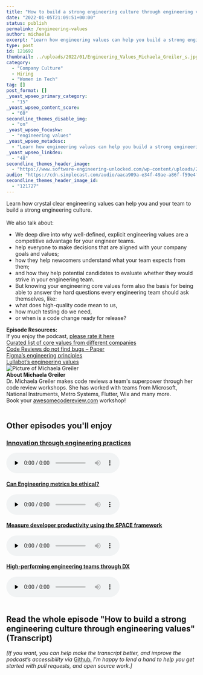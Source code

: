 ```yaml
---
title: "How to build a strong engineering culture through engineering values"
date: "2022-01-05T21:09:51+00:00"
status: publish
permalink: /engineering-values
author: michaela
excerpt: "Learn how engineering values can help you build a strong engineering culture and empower your developers to make decisions that are aligned with your goals."
type: post
id: 121692
thumbnail: ../uploads/2022/01/Engineering_Values_Michaela_Greiler_s.jpg
category:
  - "Company Culture"
  - Hiring
  - "Women in Tech"
tag: []
post_format: []
_yoast_wpseo_primary_category:
  - "15"
_yoast_wpseo_content_score:
  - "60"
secondline_themes_disable_img:
  - "on"
_yoast_wpseo_focuskw:
  - "engineering values"
_yoast_wpseo_metadesc:
  - "Learn how engineering values can help you build a strong engineering culture and empower your developers to make decisions that are aligned with your goals."
_yoast_wpseo_linkdex:
  - "48"
secondline_themes_header_image:
  - "https://www.software-engineering-unlocked.com/wp-content/uploads/2022/01/Michaela-Greiler-Engineering-Values-BG.jpg"
audio: "https://cdn.simplecast.com/audio/aaca909a-e34f-49ae-a86f-f59e4fa807f0/episodes/f5b713b5-ded9-45ea-b6d6-b36020630d0b/audio/ba2428d5-9dff-4a7d-b6c1-78870f18387c/default_tc.mp3"
secondline_themes_header_image_id:
  - "121727"
---
```


<div class="episode-about">
Learn how crystal clear engineering values can help you and your team to build a strong engineering culture.
<br/> <br/>We also talk about:
<ul>
<li> We deep dive into why well-defined, explicit engineering values are a competitive advantage for your engineer teams.</li>
<li> help everyone to make decisions that are aligned with your company goals and values;</li>
<li> how they help newcomers understand what your team expects from them;</li>
<li> and how they help potential candidates to evaluate whether they would strive in your engineering team.</li>
<li> But knowing your engineering core values form also the basis for being able to answer the hard questions every engineering team should ask themselves, like:</li>
<li> what does high-quality code mean to us,</li>
<li> how much testing do we need,</li>
<li> or when is a code change ready for release?</li>

</ul>
</div>
<div class=" episode-links">
<b>Episode Resources:</b><br/>
If you enjoy the podcast, <a href="https://podcasts.apple.com/at/podcast/software-engineering-unlocked/id1477527378">please rate it here</a><br/>
<a href="https://github.com/mgreiler/awesome-engineering-values">Curated list of core values from different companies</a><br/>
<a href="https://www.michaelagreiler.com/wp-content/uploads/2019/02/Code-Reviews-Do-Not-Find-Bugs.-How-the-Current-Code-Review-Best-Practice-Slows-Us-Down.pdf">Code Reviews do not find bugs – Paper</a><br/>
<a href="https://www.figma.com/blog/figmas-engineering-values/">Figma’s engineering principles</a><br/>
<a href="https://www.lullabot.com/engineering-values">Lullabot’s engineering values</a><br/>
</div>

<div class="row pt-2 align-items-center">
<div class="col-4 guest-picture">
<img src="../uploads/2022/01/Engineering_Values_Michaela_Greiler_s.jpg" alt="Picture of Michaela Greiler"/>
</div>
<div class="col-8 guest-about">
<b>About Michaela Greiler</b><br/>
Dr. Michaela Greiler makes code reviews a team's superpower through her code review workshops. She has worked with teams from Microsoft, National Instruments, Metro Systems, Flutter, Wix and many more.
</div>
</div>

<div class="sponsorship">
Book your <a href="https://www.michaelagreiler.com/workshops">awesomecodereview.com</a> workshop!
</div> 
<br/>
<div>
  <h2>Other episodes you'll enjoy</h2>
  	  	  		  <div class="row-md-6">
      <div class="row g-0 border rounded overflow-hidden flex-md-row mb-4 shadow-sm h-md-250 position-relative">
          <div class="col p-4 d-flex flex-column position-static">
            <h3 class="mb-0"><a href="http://localhost:8000/innovation-engineering-practices/">Innovation through engineering practices</a></h3>
  <audio controls preload="none">
                <source src="https://cdn.simplecast.com/audio/aaca909a-e34f-49ae-a86f-f59e4fa807f0/episodes/71917bf7-3777-4dc8-84e3-1f3ea736953b/audio/8670770e-323e-45eb-88df-0080e8965908/default_tc.mp3" />
              </audio>
          </div>
        </div>
      </div>
   <div class="row-md-6">
      <div class="row g-0 border rounded overflow-hidden flex-md-row mb-4 shadow-sm h-md-250 position-relative">
          <div class="col p-4 d-flex flex-column position-static">
            <a href="https://www.software-engineering-unlocked.com/engineering-metrics/"><h4 class="mb-0">Can Engineering metrics be ethical?</h3></a>
  <audio controls preload="none">
               <source src="https://cdn.simplecast.com/audio/aaca909a-e34f-49ae-a86f-f59e4fa807f0/episodes/14f69a24-bf6f-4e84-8dd8-f57c3f73c32b/audio/3bc44755-6fc4-41cd-84bd-bc6e2228c0aa/default_tc.mp3" />
              </audio>
          </div>
        </div>
      </div>
    <div class="row-md-6">
      <div class="row g-0 border rounded overflow-hidden flex-md-row mb-4 shadow-sm h-md-250 position-relative">
          <div class="col p-4 d-flex flex-column position-static">
                       <a href="https://software-engineering-unlocked.com/measure-developer-productivity-space/"><h4 class="mb-0">Measure developer productivity using the SPACE framework</h3></a>
  <audio controls preload="none">
                <source src="https://cdn.simplecast.com/audio/aaca909a-e34f-49ae-a86f-f59e4fa807f0/episodes/5f2f49ae-1df9-4c13-9a52-670548e10892/audio/f557f044-ac96-40a4-b6b4-f8f215a1a81b/default_tc.mp3" />
              </audio>
          </div>
        </div>
      </div>
          <div class="row-md-6">
      <div class="row g-0 border rounded overflow-hidden flex-md-row mb-4 shadow-sm h-md-250 position-relative">
          <div class="col p-4 d-flex flex-column position-static">
                       <a href="https://software-engineering-unlocked.com/developer-experience-job/"> <h4 class="mb-0">High-performing engineering teams through DX</h3></a>
  <audio controls preload="none">
                <source src="https://cdn.simplecast.com/audio/aaca909a-e34f-49ae-a86f-f59e4fa807f0/episodes/08be65aa-4b4e-41f5-8d94-3611ef987d90/audio/98662bb1-c656-4b89-afbc-ab4ce94e697f/default_tc.mp3" />
              </audio>
          </div>
        </div>
      </div>
</div>
<br/>

## Read the whole episode "How to build a strong engineering culture through engineering values" (Transcript)

_\[If you want, you can help make the transcript better, and improve the podcast’s accessibility via_ [Github](https://github.com/mgreiler/se-unlocked/tree/master/Transcripts)_[.](https://github.com/mgreiler/se-unlocked/tree/master/Transcripts) I’m happy to lend a hand to help you get started with pull requests, and open source work.\]_
